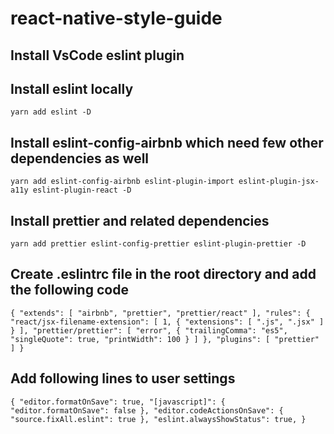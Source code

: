 # react-native-style-guide

## Install VsCode eslint plugin

## Install eslint locally

`yarn add eslint -D`

## Install eslint-config-airbnb which need few other dependencies as well

`yarn add eslint-config-airbnb eslint-plugin-import eslint-plugin-jsx-a11y eslint-plugin-react -D`

## Install prettier and related dependencies

`yarn add prettier eslint-config-prettier eslint-plugin-prettier -D`

## Create .eslintrc file in the root directory and add the following code

`{ "extends": [ "airbnb", "prettier", "prettier/react" ], "rules": { "react/jsx-filename-extension": [ 1, { "extensions": [ ".js", ".jsx" ] } ], "prettier/prettier": [ "error", { "trailingComma": "es5", "singleQuote": true, "printWidth": 100 } ] }, "plugins": [ "prettier" ] }`

## Add following lines to user settings

`{ "editor.formatOnSave": true, "[javascript]": { "editor.formatOnSave": false }, "editor.codeActionsOnSave": { "source.fixAll.eslint": true }, "eslint.alwaysShowStatus": true, }`
